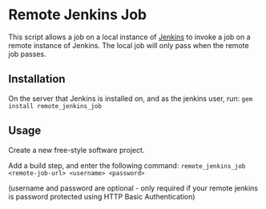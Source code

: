 Remote Jenkins Job
==================

This script allows a job on a local instance of [Jenkins](http://jenkins-ci.org) to invoke a job on a remote instance of Jenkins.
The local job will only pass when the remote job passes.

Installation
------------

On the server that Jenkins is installed on, and as the jenkins user, run:
`gem install remote_jenkins_job`

Usage
-----

Create a new free-style software project.

Add a build step, and enter the following command:
`remote_jenkins_job <remote-job-url> <username> <password>`

(username and password are optional - only required if your remote jenkins is password protected using HTTP Basic Authentication)
